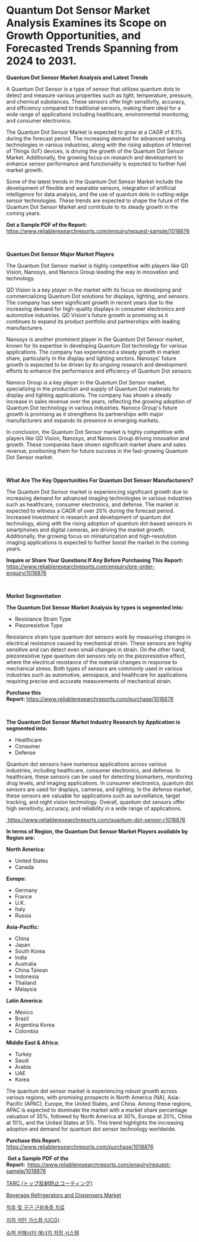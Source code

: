 <p><h1>Quantum Dot Sensor Market Analysis Examines its Scope on Growth Opportunities, and Forecasted Trends Spanning from 2024 to 2031.</h1></p><p><strong>Quantum Dot Sensor Market Analysis and Latest Trends</strong></p>
<p><p>A Quantum Dot Sensor is a type of sensor that utilizes quantum dots to detect and measure various properties such as light, temperature, pressure, and chemical substances. These sensors offer high sensitivity, accuracy, and efficiency compared to traditional sensors, making them ideal for a wide range of applications including healthcare, environmental monitoring, and consumer electronics.</p><p>The Quantum Dot Sensor Market is expected to grow at a CAGR of 8.1% during the forecast period. The increasing demand for advanced sensing technologies in various industries, along with the rising adoption of Internet of Things (IoT) devices, is driving the growth of the Quantum Dot Sensor Market. Additionally, the growing focus on research and development to enhance sensor performance and functionality is expected to further fuel market growth.</p><p>Some of the latest trends in the Quantum Dot Sensor Market include the development of flexible and wearable sensors, integration of artificial intelligence for data analysis, and the use of quantum dots in cutting-edge sensor technologies. These trends are expected to shape the future of the Quantum Dot Sensor Market and contribute to its steady growth in the coming years.</p></p>
<p><strong>Get a Sample PDF of the Report:&nbsp;</strong> <a href="https://www.reliableresearchreports.com/enquiry/request-sample/1018876">https://www.reliableresearchreports.com/enquiry/request-sample/1018876</a></p>
<p>&nbsp;</p>
<p><strong>Quantum Dot Sensor Major Market Players</strong></p>
<p><p>The Quantum Dot Sensor market is highly competitive with players like QD Vision, Nanosys, and Nanoco Group leading the way in innovation and technology. </p><p>QD Vision is a key player in the market with its focus on developing and commercializing Quantum Dot solutions for displays, lighting, and sensors. The company has seen significant growth in recent years due to the increasing demand for high-quality displays in consumer electronics and automotive industries. QD Vision's future growth is promising as it continues to expand its product portfolio and partnerships with leading manufacturers.</p><p>Nanosys is another prominent player in the Quantum Dot Sensor market, known for its expertise in developing Quantum Dot technology for various applications. The company has experienced a steady growth in market share, particularly in the display and lighting sectors. Nanosys' future growth is expected to be driven by its ongoing research and development efforts to enhance the performance and efficiency of Quantum Dot sensors.</p><p>Nanoco Group is a key player in the Quantum Dot Sensor market, specializing in the production and supply of Quantum Dot materials for display and lighting applications. The company has shown a steady increase in sales revenue over the years, reflecting the growing adoption of Quantum Dot technology in various industries. Nanoco Group's future growth is promising as it strengthens its partnerships with major manufacturers and expands its presence in emerging markets.</p><p>In conclusion, the Quantum Dot Sensor market is highly competitive with players like QD Vision, Nanosys, and Nanoco Group driving innovation and growth. These companies have shown significant market share and sales revenue, positioning them for future success in the fast-growing Quantum Dot Sensor market.</p></p>
<p>&nbsp;</p>
<p><strong>What Are The Key Opportunities For Quantum Dot Sensor Manufacturers?</strong></p>
<p><p>The Quantum Dot Sensor market is experiencing significant growth due to increasing demand for advanced imaging technologies in various industries such as healthcare, consumer electronics, and defense. The market is expected to witness a CAGR of over 20% during the forecast period. Increased investment in research and development of quantum dot technology, along with the rising adoption of quantum dot-based sensors in smartphones and digital cameras, are driving the market growth. Additionally, the growing focus on miniaturization and high-resolution imaging applications is expected to further boost the market in the coming years.</p></p>
<p><strong>Inquire or Share Your Questions If Any Before Purchasing This Report:</strong> <a href="https://www.reliableresearchreports.com/enquiry/pre-order-enquiry/1018876">https://www.reliableresearchreports.com/enquiry/pre-order-enquiry/1018876</a></p>
<p>&nbsp;</p>
<p><strong>Market Segmentation</strong></p>
<p><strong>The Quantum Dot Sensor Market Analysis by types is segmented into:</strong></p>
<p><ul><li>Resistance Strain Type</li><li>Piezoresistive Type</li></ul></p>
<p><p>Resistance strain type quantum dot sensors work by measuring changes in electrical resistance caused by mechanical strain. These sensors are highly sensitive and can detect even small changes in strain. On the other hand, piezoresistive type quantum dot sensors rely on the piezoresistive effect, where the electrical resistance of the material changes in response to mechanical stress. Both types of sensors are commonly used in various industries such as automotive, aerospace, and healthcare for applications requiring precise and accurate measurements of mechanical strain.</p></p>
<p><strong>Purchase this Report:&nbsp;</strong><a href="https://www.reliableresearchreports.com/purchase/1018876">https://www.reliableresearchreports.com/purchase/1018876</a></p>
<p>&nbsp;</p>
<p><strong>The Quantum Dot Sensor Market Industry Research by Application is segmented into:</strong></p>
<p><ul><li>Healthcare</li><li>Consumer</li><li>Defense</li></ul></p>
<p><p>Quantum dot sensors have numerous applications across various industries, including healthcare, consumer electronics, and defense. In healthcare, these sensors can be used for detecting biomarkers, monitoring drug levels, and imaging applications. In consumer electronics, quantum dot sensors are used for displays, cameras, and lighting. In the defense market, these sensors are valuable for applications such as surveillance, target tracking, and night vision technology. Overall, quantum dot sensors offer high sensitivity, accuracy, and reliability in a wide range of applications.</p></p>
<p><a href="https://www.reliableresearchreports.com/quantum-dot-sensor-r1018876">&nbsp;https://www.reliableresearchreports.com/quantum-dot-sensor-r1018876</a></p>
<p><strong>In terms of Region, the Quantum Dot Sensor Market Players available by Region are:</strong></p>
<p>
    <p> <strong> North America: </strong>
        <ul>
            <li>United States</li>
            <li>Canada</li>
        </ul>
        </p> 
    <p> <strong> Europe: </strong>
        <ul>
            <li>Germany</li>
            <li>France</li>
            <li>U.K.</li>
            <li>Italy</li>
            <li>Russia</li>
        </ul>
        </p> 
    <p> <strong> Asia-Pacific: </strong>
        <ul>
            <li>China</li>
            <li>Japan</li>
            <li>South Korea</li>
            <li>India</li>
            <li>Australia</li>
            <li>China Taiwan</li>
            <li>Indonesia</li>
            <li>Thailand</li>
            <li>Malaysia</li>
        </ul>
        </p> 
    <p> <strong> Latin America: </strong>
        <ul>
            <li>Mexico</li>
            <li>Brazil</li>
            <li>Argentina Korea</li>
            <li>Colombia</li>
        </ul>
        </p> 
    <p> <strong> Middle East & Africa: </strong>
        <ul>
            <li>Turkey</li>
            <li>Saudi</li>
            <li>Arabia</li>
            <li>UAE</li>
            <li>Korea</li>
        </ul>
    </p>
    </p>
<p><p>The quantum dot sensor market is experiencing robust growth across various regions, with promising prospects in North America (NA), Asia-Pacific (APAC), Europe, the United States, and China. Among these regions, APAC is expected to dominate the market with a market share percentage valuation of 35%, followed by North America at 30%, Europe at 20%, China at 10%, and the United States at 5%. This trend highlights the increasing adoption and demand for quantum dot sensor technology worldwide.</p></p>
<p><strong>Purchase this Report: </strong><a href="https://www.reliableresearchreports.com/purchase/1018876">https://www.reliableresearchreports.com/purchase/1018876</a></p>
<p>&nbsp;<strong>Get a Sample PDF of the Report:&nbsp;&nbsp;</strong><a href="https://www.reliableresearchreports.com/enquiry/request-sample/1018876">https://www.reliableresearchreports.com/enquiry/request-sample/1018876</a></p>
<p><strong></strong></p>
<p><p><a href="https://github.com/DudleyFerry/Market-Research-Report-List-1/blob/main/822025187657.md">TARC (トップ反射防止コーティング)</a></p><p><a href="https://github.com/JuliaFadel1922/Market-Research-Report-List-1/blob/main/beverage-refrigerators-and-dispensers-market.md">Beverage Refrigerators and Dispensers Market</a></p><p><a href="https://github.com/JohnQuil1917/Market-Research-Report-List-1/blob/main/418956880601.md">척추 및 구근 근위축증 치료</a></p><p><a href="https://medium.com/@corneliutrifa2022/2024%EB%85%84%EB%B6%80%ED%84%B0-2031%EB%85%84%EA%B9%8C%EC%A7%80%EC%9D%98-%EC%A7%80%ED%95%98%EC%84%9D%ED%83%84%EA%B0%80%EC%8A%A4%ED%99%94-ucg-%EC%8B%9C%EC%9E%A5-%EB%B6%84%EC%84%9D-%EB%B0%8F-%EA%B7%9C%EB%AA%A8-%EC%A0%84%EB%A7%9D-8cb54e790e18">지하 석탄 가스화 (UCG)</a></p><p><a href="https://medium.com/@dallasrrellwg/%EC%8A%88%ED%8D%BC-%EC%BB%A4%ED%8C%A8%EC%8B%9C%ED%84%B0-%EC%97%90%EB%84%88%EC%A7%80-%EC%A0%80%EC%9E%A5-%EC%8B%9C%EC%8A%A4%ED%85%9C-%EC%8B%9C%EC%9E%A5-%EB%B6%84%EC%84%9D-%EA%B8%80%EB%A1%9C%EB%B2%8C-%EC%82%B0%EC%97%85-%EC%A0%84%EB%A7%9D-%EB%B0%8F-%EC%A0%84%EB%A7%9D-2024%EB%85%84%EB%B6%80%ED%84%B0-2031%EB%85%84-457b8e01f2ab">슈퍼 커패시터 에너지 저장 시스템</a></p></p>